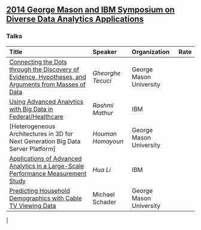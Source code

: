 ## [2014 George Mason and IBM Symposium on Diverse Data Analytics Applications](https://www-950.ibm.com/events/wwe/grp/grp004.nsf/v17_agenda?openform&seminar=2QBNYXES&locale=en_US)


### Talks
| Title | Speaker| Organization| Rate|
|:-------|:-------|:---------|:------|
|[Connecting the Dots through the Discovery of Evidence, Hypotheses, and Arguments from Masses of Data]()|  *Gheorghe Tecuci*| George Mason University| |
|[Using Advanced Analytics with Big Data in Federal/Healthcare]()|*Rashmi Mathur*| IBM| |
|[Heterogeneous Architectures in 3D for Next Generation Big Data Server Platform]|*Houman Homayoun*| George Mason University| | 
|[Applications of Advanced Analytics in a Large-Scale Performance Measurement Study]()|*Hua Li*|IBM| |
|[Predicting Household Demographics with Cable TV Viewing Data]()|Michael Schader| George Mason University| |
| 